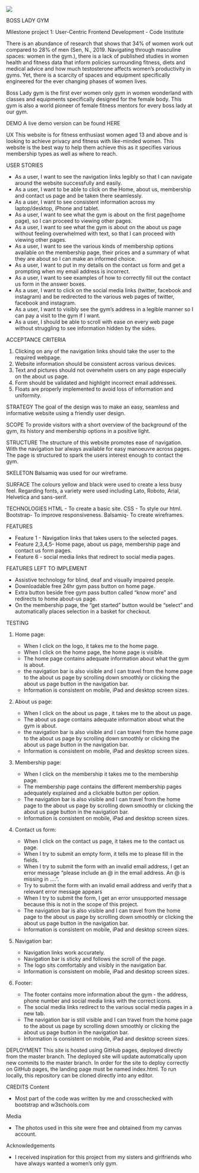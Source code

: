 <img src="yo.png" style="margin: 0;">

BOSS LADY GYM

Milestone project 1: User-Centric Frontend Development - Code Institute

There is an abundance of research that shows that 34% of women work out compared to 28% of men (Sen, N., 2019. Navigating through masculine spaces: women in the gym.), there is a lack of published studies in women health and fitness data that inform policies surrounding fitness, diets and medical advice and how much testosterone affects women’s productivity in gyms. Yet, there is a scarcity of spaces and equipment specifically engineered for the ever changing phases of women lives.

Boss Lady gym is the first ever women only gym in women wonderland with classes and equipments specifically designed for the female body. This gym is also a world pioneer of female fitness mentors for every boss lady at our gym.


DEMO
A live demo version can be found HERE


UX
This website is for fitness enthusiast women aged 13 and above and is looking to achieve privacy and fitness with like-minded women. This website is the best way to help them achieve this as it specifies various membership types as well as where to reach.

USER STORIES
* As a user, I want to see the navigation links legibly so that I can navigate around the website successfully and easily.
* As a user, I want to be able to click on the Home, about us, membership and contact us page and be taken there seamlessly.
* As a user, I want to see consistent information across my laptop/desktop, iPhone and tablet.
* As a user, I want to see what the gym is about on the first page(home page), so I can proceed to viewing other pages.
* As a user, I want to see what the gym is about on the about us page without feeling overwhelmed with text, so that I can proceed with viewing other pages.
* As a user, I want to see the various kinds of membership options available on the membership page, their prices and a summary of what they are about so I can make an informed choice.
* As a user, I want to put in my details on the contact us form and get a prompting when my email address is incorrect.
* As a user, I want to see examples of how to correctly fill out the contact us form in the answer boxes.
* As a user, I want to click on the social media links (twitter, facebook and instagram) and be redirected to the various web pages of twitter, facebook and instagram.
* As a user, I want to visibly see the gym’s address in a legible manner so I can pay a visit to the gym if I want.
* As a user, I should be able to scroll with ease on every web page without struggling to see information hidden by the sides.

ACCEPTANCE CRITERIA
1. Clicking on any of the navigation links should take the user to the required webpage.
2. Website information should be consistent across various devices.
3. Text and pictures should not overwhelm users on any page especially on the about us page.
4. Form should be validated and highlight incorrect email addresses.
5. Floats are properly implemented to avoid loss of information and uniformity.

STRATEGY
The goal of the design was to make an easy, seamless and informative website using a friendly user design.

SCOPE
To provide visitors with a short overview of the background of the gym, its history and membership options in a positive light.

STRUCTURE
The structure of this website promotes ease of navigation. With the navigation bar always available for easy manoeuvre across pages. The page is structured to spark the users interest enough to contact the gym.

SKELETON
Balsamiq was used for our wireframe.

SURFACE
The colours yellow and black were used to create a less busy feel. Regarding fonts, a variety were used including Lato, Roboto, Arial, Helvetica and sans-serif.

TECHNOLOGIES
HTML - To create a basic site.
CSS - To style our html.
Bootstrap- To improve responsiveness.
Balsamiq- To create wireframes.


FEATURES
* Feature 1 - Navigation links that takes users to the selected pages.
* Feature 2,3,4,5- Home page, about us page, membership page and contact us form pages.
* Feature 6 - social media links that redirect to social media pages.


FEATURES LEFT TO IMPLEMENT
* Assistive technology for blind, deaf and visually impaired people.
* Downloadable free 24hr  gym pass button on home page.
* Extra button beside free gym pass button called “know more” and redirects to home about-us page.
* On the membership page, the “get started” button would be “select” and automatically places selection in a basket for checkout.


TESTING
1. Home page:
    * When I click on the logo, it takes me to the home page.
    * When I click on the home page, the home page is visible.
    * The home page contains adequate information about what the gym is about.
    * the navigation bar is also visible and I can travel from the home page to the about us page by scrolling down smoothly or clicking the about us page button in the navigation bar.
    * Information is consistent on mobile, iPad and desktop screen sizes.

2. About us  page:
    * When I click on the about us page , it takes me to the about us page.
    * The about us  page contains adequate information about what the gym is about.
    * the navigation bar is also visible and I can travel from the home page to the about us page by scrolling down smoothly or clicking the about us page button in the navigation bar.
    * Information is consistent on mobile, iPad and desktop screen sizes.

3. Membership page:
    * When I click on the membership it takes me to the membership page.
    * The membership page contains the different membership pages adequately explained and a clickable button per option.
    * The navigation bar is also visible and I can travel from the home page to the about us page by scrolling down smoothly or clicking the about us page button in the navigation bar.
    * Information is consistent on mobile, iPad and desktop screen sizes.

4. Contact us form:
    * When I click on the contact us page, it takes me to the contact us page.
    * When I try to submit an empty form, it tells me to please fill in the fields.
    * When I try to submit the form with an invalid email address, I get an error message “please include an @ in the email address. An @ is missing in ….”.
    * Try to submit the form with an invalid email address and verify that a relevant error message appears
    * When I try to submit the form, I get an error unsupported message because this is not in the scope of this project.
    * The navigation bar is also visible and I can travel from the home page to the about us page by scrolling down smoothly or clicking the about us page button in the navigation bar.
    * Information is consistent on mobile, iPad and desktop screen sizes.

5. Navigation bar:
    * Navigation links work accurately.
    * Navigation bar is sticky and follows the scroll of the page.
    * The logo sits comfortably and visibly in the navigation bar.
    * Information is consistent on mobile, iPad and desktop screen sizes.

6. Footer:
    * The footer contains more information about the gym - the address, phone number and social media links with the correct icons.
    * The social media links redirect to the various social media pages in a new tab.
    * The navigation bar is still visible and I can travel from the home page to the about us page by scrolling down smoothly or clicking the about us page button in the navigation bar.
    * Information is consistent on mobile, iPad and desktop screen sizes.

DEPLOYMENT
This site is hosted using GitHub pages, deployed directly from the master branch. The deployed site will update automatically upon new commits to the master branch. In order for the site to deploy correctly on GitHub pages, the landing page must be named index.html.
To run locally, this repository  can be cloned directly into any editor.


CREDITS
Content
* Most part of the code was written by me and crosschecked with bootstrap and w3schools.com

Media
* The photos used in this site were free and obtained from my canvas account.

Acknowledgements
* I received inspiration for this project from my sisters and girlfriends who have always wanted a women’s only gym.




































